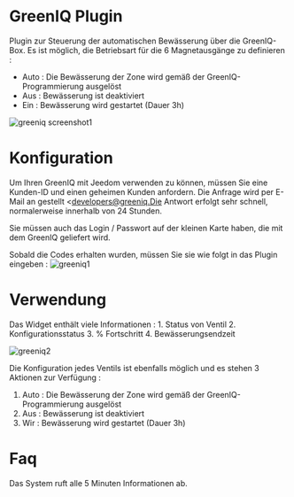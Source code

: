 # GreenIQ Plugin 

Plugin zur Steuerung der automatischen Bewässerung über die GreenIQ-Box. Es ist möglich, die Betriebsart für die 6 Magnetausgänge zu definieren : 

- Auto : Die Bewässerung der Zone wird gemäß der GreenIQ-Programmierung ausgelöst 
- Aus : Bewässerung ist deaktiviert 
- Ein : Bewässerung wird gestartet (Dauer 3h)

![greeniq screenshot1](./images/greeniq_screenshot1.png)

# Konfiguration 

Um Ihren GreenIQ mit Jeedom verwenden zu können, müssen Sie eine Kunden-ID und einen geheimen Kunden anfordern. Die Anfrage wird per E-Mail an gestellt <developers@greeniq.Die Antwort erfolgt sehr schnell, normalerweise innerhalb von 24 Stunden.

Sie müssen auch das Login / Passwort auf der kleinen Karte haben, die mit dem GreenIQ geliefert wird.

Sobald die Codes erhalten wurden, müssen Sie sie wie folgt in das Plugin eingeben : ![greeniq1](./images/greeniq1.png)

# Verwendung 

Das Widget enthält viele Informationen : 1. Status von Ventil 2. Konfigurationsstatus 3. % Fortschritt 4. Bewässerungsendzeit

![greeniq2](./images/greeniq2.png)

Die Konfiguration jedes Ventils ist ebenfalls möglich und es stehen 3 Aktionen zur Verfügung :

1. Auto : Die Bewässerung der Zone wird gemäß der GreenIQ-Programmierung ausgelöst
2. Aus : Bewässerung ist deaktiviert
3. Wir : Bewässerung wird gestartet (Dauer 3h)

# Faq 

Das System ruft alle 5 Minuten Informationen ab.
